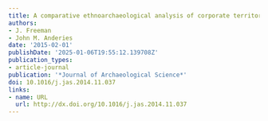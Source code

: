 ```yaml
---
title: A comparative ethnoarchaeological analysis of corporate territorial ownership
authors:
- J. Freeman
- John M. Anderies
date: '2015-02-01'
publishDate: '2025-01-06T19:55:12.139708Z'
publication_types:
- article-journal
publication: '*Journal of Archaeological Science*'
doi: 10.1016/j.jas.2014.11.037
links:
- name: URL
  url: http://dx.doi.org/10.1016/j.jas.2014.11.037
---
```

